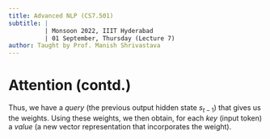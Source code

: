 ```yaml
---
title: Advanced NLP (CS7.501)
subtitle: |
          | Monsoon 2022, IIIT Hyderabad
          | 01 September, Thursday (Lecture 7)
author: Taught by Prof. Manish Shrivastava
---
```


# Attention (contd.)
Thus, we have a *query* (the previous output hidden state $s_{t-1}$) that gives us the weights. Using these weights, we then obtain, for each *key* (input token) a *value* (a new vector representation that incorporates the weight).